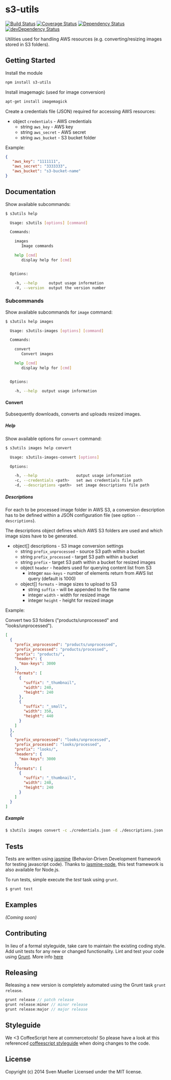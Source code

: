 # s3-utils

[![Build Status](https://secure.travis-ci.org/sphereio/node-s3-utils.png?branch=master)](http://travis-ci.org/sphereio/node-s3-utils) [![Coverage Status](https://coveralls.io/repos/sphereio/node-s3-utils/badge.png)](https://coveralls.io/r/sphereio/node-s3-utils) [![Dependency Status](https://david-dm.org/sphereio/node-s3-utils.png?theme=shields.io)](https://david-dm.org/sphereio/node-s3-utils) [![devDependency Status](https://david-dm.org/sphereio/node-s3-utils/dev-status.png?theme=shields.io)](https://david-dm.org/sphereio/node-s3-utils#info=devDependencies)


Utilities used for handling AWS resources (e.g. converting/resizing images stored in S3 folders).

## Getting Started
Install the module 

```bash
npm install s3-utils
```

Install imagemagic (used for image conversion)

```bash
apt-get install imagemagick
```

Create a credentials file (JSON) required for accessing AWS resources:
- object `credentials` - AWS credentials
  - string `aws_key` -  AWS key
  - string `aws_secret` - AWS secret
  - string `aws_bucket` - S3 bucket folder

Example:

```json
{
   "aws_key": "1111111",
   "aws_secret": "3333333",
   "aws_bucket": "s3-bucket-name"
}
```

## Documentation

Show available subcommands:

```bash
$ s3utils help

  Usage: s3utils [options] [command]

  Commands:

    images
       Image commands

    help [cmd]
       display help for [cmd]


  Options:

    -h, --help     output usage information
    -V, --version  output the version number
```

### Subcommands

Show available subcommands for `image` command:

```bash
$ s3utils help images

  Usage: s3utils-images [options] [command]

  Commands:

    convert
       Convert images

    help [cmd]
       display help for [cmd]


  Options:

    -h, --help  output usage information
```

#### Convert

Subsequently downloads, converts and uploads resized images.


##### Help

Show available options for `convert` command:

```bash
$ s3utils images help convert

  Usage: s3utils-images-convert [options]

  Options:

    -h, --help                 output usage information
    -c, --credentials <path>   set aws credentials file path
    -d, --descriptions <path>  set image descriptions file path
```

##### Descriptions

For each to be processed image folder in AWS S3, a conversion description has to be defined within a JSON configuration file (see option `--descriptions`).

The descriptions object defines which AWS S3 folders are used and which image sizes have to be generated.

- object[] descriptions - S3 image conversion settings
  - string `prefix_unprocessed` - source S3 path within a bucket
  - string `prefix_processed` - target S3 path within a bucket
  - string `prefix` - target S3 path within a bucket for resized images
  - object `header` - headers used for querying content list from S3
    - integer `max-keys` - number of elements return from AWS list query (default is 1000)
  - object[] `formats` - image sizes to upload to S3
    - string `suffix` - will be appended to the file name
    - integer `width` - width for resized image
    - integer `height` - height for resized image

Example:

Convert two S3 folders ("products/unprocessed" and "looks/unprocessed").

```json
[
  {
    "prefix_unprocessed": "products/unprocessed",
    "prefix_processed": "products/processed",
    "prefix": "products/",
    "headers": {
      "max-keys": 3000
    },
    "formats": [
      {
        "suffix": "_thumbnail",
        "width": 240,
        "height": 240
      },
      {
        "suffix": "_small",
        "width": 350,
        "height": 440
      }
    ]
  },
  {
    "prefix_unprocessed": "looks/unprocessed",
    "prefix_processed": "looks/processed",
    "prefix": "looks/",
    "headers": {
      "max-keys": 3000
    },
    "formats": [
      {
        "suffix": "_thumbnail",
        "width": 240,
        "height": 240
      }
    ]
  }
]
```

##### Example

```bash
$ s3utils images convert -c ./credentials.json -d ./descriptions.json
```

## Tests
Tests are written using [jasmine](http://pivotal.github.io/jasmine/) (Behavior-Driven Development framework for testing javascript code). Thanks to [jasmine-node](https://github.com/mhevery/jasmine-node), this test framework is also available for Node.js.

To run tests, simple execute the *test* task using `grunt`.

```bash
$ grunt test
```

## Examples
_(Coming soon)_

## Contributing
In lieu of a formal styleguide, take care to maintain the existing coding style. Add unit tests for any new or changed functionality. Lint and test your code using [Grunt](http://gruntjs.com/).
More info [here](CONTRIBUTING.md)

## Releasing
Releasing a new version is completely automated using the Grunt task `grunt release`.

```javascript
grunt release // patch release
grunt release:minor // minor release
grunt release:major // major release
```

## Styleguide
We <3 CoffeeScript here at commercetools! So please have a look at this referenced [coffeescript styleguide](https://github.com/polarmobile/coffeescript-style-guide) when doing changes to the code.

## License
Copyright (c) 2014 Sven Mueller
Licensed under the MIT license.

